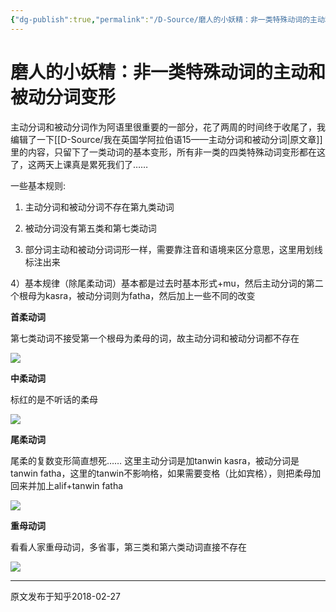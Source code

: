 ```yaml
---
{"dg-publish":true,"permalink":"/D-Source/磨人的小妖精：非一类特殊动词的主动和被动分词变形arb-ac-ps/","created":"2024-01-28T23:05:55.441+08:00","updated":"2024-01-28T23:07:04.329+08:00"}
---
```


# 磨人的小妖精：非一类特殊动词的主动和被动分词变形

主动分词和被动分词作为阿语里很重要的一部分，花了两周的时间终于收尾了，我编辑了一下[[D-Source/我在英国学阿拉伯语15——主动分词和被动分词\|原文章]]里的内容，只留下了一类动词的基本变形，所有非一类的四类特殊动词变形都在这了，这两天上课真是累死我们了……

  

一些基本规则:

1) 主动分词和被动分词不存在第九类动词

2) 被动分词没有第五类和第七类动词

3) 部分词主动和被动分词词形一样，需要靠注音和语境来区分意思，这里用划线标注出来

4）基本规律（除尾柔动词）基本都是过去时基本形式+mu，然后主动分词的第二个根母为kasra，被动分词则为fatha，然后加上一些不同的改变

  

**首柔动词**

第七类动词不接受第一个根母为柔母的词，故主动分词和被动分词都不存在

![](https://pic2.zhimg.com/80/v2-d503d3d2e219d7ddc0264a0034aadec9_720w.webp)

  

**中柔动词**

标红的是不听话的柔母

![](https://pic2.zhimg.com/80/v2-1c31aebbb8c9d8ad8e271a336836db89_720w.webp)

  

**尾柔动词**

尾柔的复数变形简直想死…… 这里主动分词是加tanwin kasra，被动分词是tanwin fatha，这里的tanwin不影响格，如果需要变格（比如宾格），则把柔母加回来并加上alif+tanwin fatha

![](https://pic3.zhimg.com/80/v2-6bb0ed3072ff8aed1456a7def09d1d12_720w.webp)

  

**重母动词**

看看人家重母动词，多省事，第三类和第六类动词直接不存在

![](https://pic1.zhimg.com/80/v2-c2b766d02dfe0df9c8aad6090d0fbc08_720w.webp)

---
原文发布于知乎2018-02-27